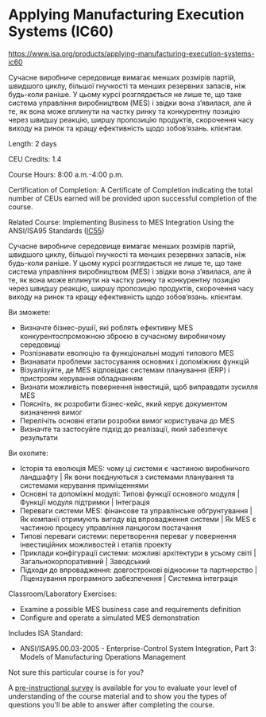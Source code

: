 # Applying Manufacturing Execution Systems (IC60)

https://www.isa.org/products/applying-manufacturing-execution-systems-ic60

Сучасне виробниче середовище вимагає менших розмірів партій, швидшого циклу, більшої гнучкості та менших резервних запасів, ніж будь-коли раніше. У цьому курсі розглядається не лише те, що таке система управління виробництвом (MES) і звідки вона з’явилася, але й те, як вона може вплинути на частку ринку та конкурентну позицію через швидшу реакцію, ширшу пропозицію продуктів, скорочення часу виходу на ринок та кращу ефективність щодо зобов’язань. клієнтам.

Length: 2 days

CEU Credits: 1.4

Course Hours: 8:00 a.m.-4:00 p.m.

Certification of Completion: A Certificate of Completion indicating the total number of CEUs earned  will be provided upon successful completion of the course.

Related Course: Implementing Business to MES Integration Using the ANSI/ISA95 Standards ([IC55](https://www.isa.org/training-certifications/isa-training/instructor-led/course-descriptions/ic55/)) 

Сучасне виробниче середовище вимагає менших розмірів партій, швидшого циклу, більшої гнучкості та менших резервних запасів, ніж будь-коли раніше. У цьому курсі розглядається не лише те, що таке система управління виробництвом (MES) і звідки вона з’явилася, але й те, як вона може вплинути на частку ринку та конкурентну позицію через швидшу реакцію, ширшу пропозицію продуктів, скорочення часу виходу на ринок та кращу ефективність щодо зобов’язань. клієнтам.

Ви зможете:

- Визначте бізнес-рушії, які роблять ефективну MES конкурентоспроможною зброєю в сучасному виробничому середовищі
- Розпізнавати еволюцію та функціональні модулі типового MES
- Визнавати проблеми застосування основних і допоміжних функцій
- Візуалізуйте, де MES відповідає системам планування (ERP) і пристроям керування обладнанням
- Визнати можливість повернення інвестицій, щоб виправдати зусилля MES 
- Поясніть, як розробити бізнес-кейс, який керує документом визначення вимог
- Перелічіть основні етапи розробки вимог користувача до MES
- Визначте та застосуйте підхід до реалізації, який забезпечує результати

Ви охопите:

- Історія та еволюція MES: чому ці системи є частиною виробничого ландшафту | Як вони поєднуються з системами планування та системами керування приміщеннями
- Основні та допоміжні модулі: Типові функції основного модуля | Функції модуля підтримки | Інтеграція
- Переваги системи MES: фінансове та управлінське обґрунтування | Як компанії отримують вигоду від впровадження системи | Як MES є частиною процесу управління ланцюгом постачання
- Типові переваги системи: перетворення переваг у повернення інвестиційних можливостей і етапів проекту
- Приклади конфігурації системи: можливі архітектури в усьому світі | Загальнокорпоративний | Заводський
- Підходи до впровадження: довгострокові відносини та партнерство | Ліцензування програмного забезпечення | Системна інтеграція

Classroom/Laboratory Exercises:

- Examine a possible MES business case and requirements definition
- Configure and operate a simulated MES demonstration

Includes ISA Standard:

-  ANSI/ISA95.00.03-2005 - Enterprise-Control System Integration, Part 3: Models of Manufacturing Operations Management

Not sure this particular course is for you?

A [pre-instructional survey](https://www.isa.org/getmedia/44676d3f-2956-4800-964e-60801cbbe59c/IC60pre.pdf) is available for you to evaluate your level of understanding of the course material and to show you the types of questions you'll be able to  answer after completing the course.